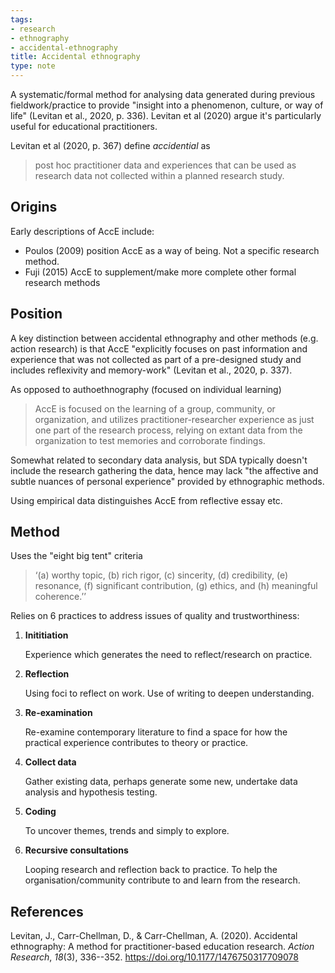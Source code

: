 ```yaml
---
tags:
- research
- ethnography
- accidental-ethnography
title: Accidental ethnography
type: note
---
```

A systematic/formal method for analysing data generated during previous fieldwork/practice to provide "insight into a phenomenon, culture, or way of life" (Levitan et al., 2020, p. 336). Levitan et al (2020) argue it's particularly useful for educational practitioners.

Levitan et al (2020, p. 367) define _accidential_ as

> post hoc practitioner data and experiences that can be used as research data not collected within a planned research study.

## Origins 

Early descriptions of AccE include:

- Poulos (2009) position AccE as a way of being. Not a specific research method.
- Fuji (2015) AccE to supplement/make more complete other formal research methods

## Position 

A key distinction between accidental ethnography and other methods (e.g. action research) is that AccE "explicitly focuses on past information and experience that was not collected as part of a pre-designed study and includes reflexivity and memory-work" (Levitan et al., 2020, p. 337).

As opposed to authoethnography (focused on individual learning)
> AccE is focused on the learning of a group, community, or organization, and utilizes practitioner-researcher experience as just one part of the research process, relying on extant data from the organization to test memories and corroborate findings.

Somewhat related to secondary data analysis, but SDA typically doesn't include the research gathering the data, hence may lack "the affective and subtle nuances of personal experience" provided by ethnographic methods.

Using empirical data distinguishes AccE from reflective essay etc.

## Method

Uses the "eight big tent" criteria

> ‘(a) worthy topic, (b) rich rigor, (c) sincerity, (d) credibility, (e) resonance, (f) significant contribution, (g) ethics, and (h) meaningful coherence.’’

Relies on 6 practices to address issues of quality and trustworthiness:

1. **Inititiation** 

    Experience which generates the need to reflect/research on practice.

2. **Reflection**

    Using foci to reflect on work. Use of writing to deepen understanding.

3. **Re-examination**

    Re-examine contemporary literature to find a space for how the practical experience contributes to theory or practice.

4. **Collect data**

    Gather existing data, perhaps generate some new, undertake data analysis and hypothesis testing.

5. **Coding**

    To uncover themes, trends and simply to explore.

6. **Recursive consultations**

    Looping research and reflection back to practice. To help the organisation/community contribute to and learn from the research.


## References

Levitan, J., Carr-Chellman, D., & Carr-Chellman, A. (2020). Accidental ethnography: A method for practitioner-based education research. *Action Research*, *18*(3), 336--352. <https://doi.org/10.1177/1476750317709078>